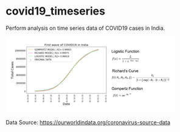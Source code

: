 # covid19_timeseries
 Perform analysis on time series data of COVID19 cases in India.

<img src='https://github.com/AnirbanMukherjeeXD/covid19_timeseries/blob/main/CovidCurve-19-4-2021.png' height='200px'>

Data Source: https://ourworldindata.org/coronavirus-source-data
